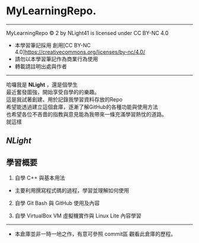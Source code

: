 # MyLearningRepo.  
---  
  
MyLearningRepo © 2 by NLight41 is licensed under CC BY-NC 4.0  
- 本學習筆記採用 創用[CC BY-NC 4.0]<https://creativecommons.org/licenses/by-nc/4.0/>  
- 請勿以本學習筆記作為商業行為使用  
- 轉載請註明出處與作者  
  
---
  
哈囉我是 **NLight** ，還是個學生  
最近奮發圖強，開始享受自學的的樂趣。  
這是我試著創建、用於記錄我學習資料存放的Repo  
希望能透過建立這個倉庫，逐漸了解GitHub的各種功能與使用方法  
也希望各位不吝嗇的指教與意見能為我帶來一條充滿學習熱忱的道路。  
就這樣  
  
 *NLight*  
---
  
## 學習概要  
1. 自學 C++ 與基本用法  
  - 主要利用撰寫程式碼的過程，學習並理解如何使用  
  
2. 自學 Git Bash 與 GitHub 使用及內容  
  
3. 自學 VirtualBox VM 虛擬機實作與 Linux Lite 內容學習  
  
---
  
- 本倉庫並非一時一地之作，有意可參照 commit區 觀看此倉庫的歷程。